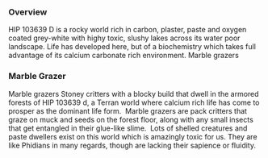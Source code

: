 
### Overview

HIP 103639 D is a rocky world rich in carbon, plaster, paste and oxygen coated grey-white with highy toxic, slushy lakes across its water poor landscape.  Life has developed here, but of a biochemistry which takes full advantage of its calcium carbonate rich environment.
Marble grazers

### Marble Grazer

Marble grazers Stoney critters with a blocky build that dwell in the armored forests of HIP 103639 d, a Terran world where calcium rich life has come to prosper as the dominant life form.  Marble grazers are pack critters that graze on muck and seeds on the forest floor, along with any small insects that get entangled in their glue-like slime.  Lots of shelled creatures and paste dwellers exist on this world which is amazingly toxic for us.  They are like Phidians in many regards, though are lacking their sapience or fluidity.
